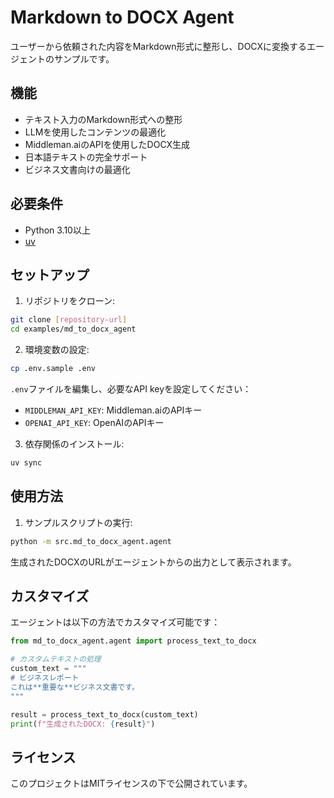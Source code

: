 # Markdown to DOCX Agent

ユーザーから依頼された内容をMarkdown形式に整形し、DOCXに変換するエージェントのサンプルです。

## 機能

- テキスト入力のMarkdown形式への整形
- LLMを使用したコンテンツの最適化
- Middleman.aiのAPIを使用したDOCX生成
- 日本語テキストの完全サポート
- ビジネス文書向けの最適化

## 必要条件

- Python 3.10以上
- [uv](https://github.com/astral-sh/uv)

## セットアップ

1. リポジトリをクローン:
```bash
git clone [repository-url]
cd examples/md_to_docx_agent
```

2. 環境変数の設定:
```bash
cp .env.sample .env
```
`.env`ファイルを編集し、必要なAPI keyを設定してください：
- `MIDDLEMAN_API_KEY`: Middleman.aiのAPIキー
- `OPENAI_API_KEY`: OpenAIのAPIキー

3. 依存関係のインストール:
```bash
uv sync
```

## 使用方法

1. サンプルスクリプトの実行:
```bash
python -m src.md_to_docx_agent.agent
```

生成されたDOCXのURLがエージェントからの出力として表示されます。

## カスタマイズ

エージェントは以下の方法でカスタマイズ可能です：

```python
from md_to_docx_agent.agent import process_text_to_docx

# カスタムテキストの処理
custom_text = """
# ビジネスレポート
これは**重要な**ビジネス文書です。
"""

result = process_text_to_docx(custom_text)
print(f"生成されたDOCX: {result}")
```

## ライセンス

このプロジェクトはMITライセンスの下で公開されています。
